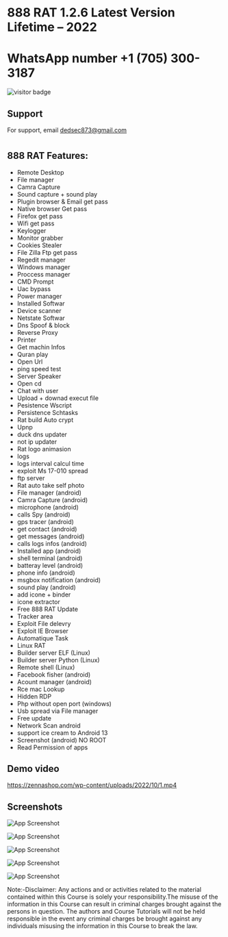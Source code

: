 # 888 RAT 1.2.6 Latest Version Lifetime – 2022

# WhatsApp number +1 (705) 300-3187


<!-- PROJECT LOGO -->





  
  ![visitor badge](https://visitor-badge.glitch.me/badge?page_id=jwenjian.visitor-badge&left_color=red&right_color=green&left_text=Visitors)
  
<div align="left">

## Support
For support, email dedsec873@gmail.com
  
#  

## 888 RAT Features:

- Remote Desktop
- File manager
- Camra Capture
- Sound capture + sound play
- Plugin browser & Email get pass
- Native browser Get pass
- Firefox get pass
- Wifi get pass
- Keylogger
- Monitor grabber
- Cookies Stealer
- File Zilla Ftp get pass
- Regedit manager
- Windows manager
- Proccess manager
- CMD Prompt
- Uac bypass
- Power manager
- Installed Softwar
- Device scanner
- Netstate Softwar
- Dns Spoof & block
- Reverse Proxy
- Printer
- Get machin Infos
- Quran play
- Open Url
- ping speed test
- Server Speaker
- Open cd
- Chat with user
- Upload + downad execut file
- Pesistence Wscript
- Persistence Schtasks
- Rat build Auto crypt
- Upnp
- duck dns updater
- not ip updater
- Rat logo animasion
- logs
- logs interval calcul time
- exploit Ms 17-010 spread
- ftp server
- Rat auto take self photo
- File manager (android)
- Camra Capture (android)
- microphone (android)
- calls Spy (android)
- gps tracer (android)
- get contact (android)
- get messages (android)
- calls logs infos (android)
- Installed app (android)
- shell terminal (android)
- batteray level (android)
- phone info (android)
- msgbox notification (android)
- sound play (android)
- add icone + binder
- icone extractor
- Free 888 RAT Update
- Tracker area
- Exploit File delevry
- Exploit IE Browser
- Automatique Task
- Linux RAT
- Builder server ELF (Linux)
- Builder server Python (Linux)
- Remote shell (Linux)
- Facebook fisher (android)
- Acount manager (android)
- Rce mac Lookup
- Hidden RDP
- Php without open port (windows)
- Usb spread via File manager
- Free update
- Network Scan android
- support ice cream to Android 13
- Screenshot (android) NO ROOT
- Read Permission of apps
  
  
## Demo video

https://zennashop.com/wp-content/uploads/2022/10/1.mp4


  
  
## Screenshots

![App Screenshot](https://zennashop.com/wp-content/uploads/2022/10/popo.png)

![App Screenshot](https://zennashop.com/wp-content/uploads/2022/10/Screenshot_10.png)

![App Screenshot](https://zennashop.com/wp-content/uploads/2022/10/Screenshot_3.png)

![App Screenshot](https://zennashop.com/wp-content/uploads/2022/10/Screenshot_26.png)

![App Screenshot](https://zennashop.com/wp-content/uploads/2022/10/cooki.png)


Note:-Disclaimer:
Any actions and or activities related to the material contained within this Course is solely your responsibility.The misuse of the information in this Course can result in criminal charges brought against the persons in question. The authors and Course Tutorials will not be held responsible in the event any criminal charges be brought against any individuals misusing the information in this Course to break the law.
